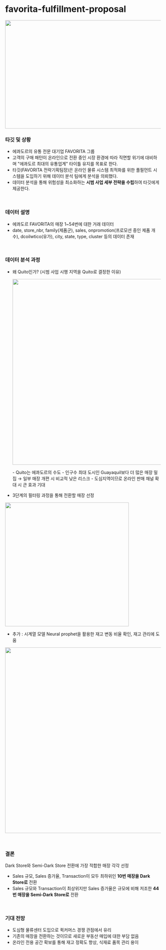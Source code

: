# favorita-fulfillment-proposal
<p>
  <img src="https://github.com/kseob758/favorita-fulfillment-proposal/assets/125840318/8c486125-2d8b-41f2-9ceb-f170799172b4" width="700" height="350">
</p>

### 타깃 및 상황
- 에콰도르의 유통 전문 대기업 FAVORITA 그룹
- 고객의 구매 패턴이 온라인으로 전환 중인 시장 환경에 따라 직면할 위기에 대비하며 "에콰도르 최대의 유통업계" 타이틀 유지를 목표로 한다.
- 타깃(FAVORITA 전략기획팀장)은 온라인 물류 시스템 최적화를 위한 풀필먼트 시스템을 도입하기 위해 데이터 분석 팀에게 분석을 의뢰했다.
- 데이터 분석을 통해 위험성을 최소화하는 **시범 사업 세부 전략을 수립**하여 타깃에게 제공한다.
<br>

### 데이터 설명
- 에콰도르 FAVORITA의 매장 1~54번에 대한 거래 데이터
- date, store_nbr, family(제품군), sales, onpromotion(프로모션 중인 제품 개수), dcoilwtico(유가), city, state, type, cluster 등의 데이터 존재
<br>

### 데이터 분석 과정
- 왜 Quito인가? (시범 사업 시행 지역을 Quito로 결정한 이유)
  <p align="left">
  <img src="https://github.com/kseob758/favorita-fulfillment-proposal/assets/125840318/ce63eb7e-c057-489c-937e-fbfebf7866bb" width="600">
  </p>
  - Quito는 에콰도르의 수도
  - 인구수 최대 도시인 Guayaquil보다 더 많은 매장 밀집 → 일부 매장 개편 시 비교적 낮은 리스크
  - 도심지역이므로 온라인 판매 채널 확대 시 큰 효과 기대

- 3단계의 필터링 과정을 통해 전환할 매장 선정
<p align="left">
  <img src="https://github.com/kseob758/favorita-fulfillment-proposal/assets/125840318/d0f9ab23-0552-4138-b721-c882e6f31775" width="400">
</p>
    
- 추가 : 시계열 모델 Neural prophet을 활용한 재고 변동 비율 확인, 재고 관리에 도움
<p align="left">
  <img src="https://github.com/kseob758/favorita-fulfillment-proposal/assets/125840318/26bfdec1-e37c-4bcb-82f9-5d2aa7d22efd" width="600">
</p>
<br>

### 결론
Dark Store와 Semi-Dark Store 전환에 가장 적합한 매장 각각 선정
- Sales 규모, Sales 증가율, Transaction이 모두 최하위인 **10번 매장을 Dark Store로** 전환
- Sales 규모와 Transaction이 최상위지만 Sales 증가율은 규모에 비해 저조한 **44번 매장을 Semi-Dark Store로** 전환
<br>

### 기대 전망
- 도심형 물류센터 도입으로 퀵커머스 경쟁 관점에서 유리
- 기존의 매장을 전환하는 것이므로 새로운 부동산 매입에 대한 부담 없음
- 온라인 전용 공간 확보를 통해 재고 정확도 향상, 식재료 품목 관리 용이
